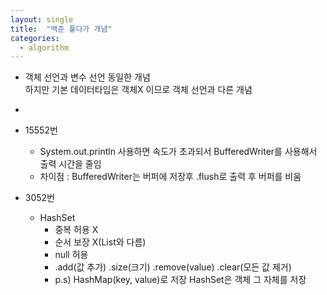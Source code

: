 ```yaml
---
layout: single
title:  "백준 풀다가 개념"
categories:
  - algorithm
---
```


* 객체 선언과 변수 선언 동일한 개념<br>하지만 기본 데이터타입은 객체X 이므로 객체 선언과 다른 개념
* 
* 15552번
  * System.out.println 사용하면 속도가 초과되서 BufferedWriter를 사용해서 출력 시간을 줄임
  * 차이점 : BufferedWriter는 버퍼에 저장후 .flush로 출력 후 버퍼를 비움
  
* 3052번 
  * HashSet 
    - 중복 허용 X
    - 순서 보장 X(List와 다름)
    - null 허용
    - .add(값 추가) .size(크기) .remove(value) .clear(모든 값 제거)
    - p.s) HashMap(key, value)로 저장 HashSet은 객체 그 자체를 저장